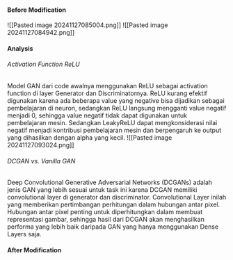 #### Before Modification
![[Pasted image 20241127085004.png]]
![[Pasted image 20241127084942.png]]

#### Analysis

###### Activation Function ReLU
Model GAN dari code awalnya menggunakan ReLU sebagai activation function di layer Generator dan Discriminatornya. ReLU kurang efektif digunakan karena ada beberapa value yang negative bisa dijadikan sebagai pembelajaran di neuron, sedangkan ReLU langsung mengganti value negatif menjadi 0, sehingga value negatif tidak dapat digunakan untuk pembelajaran mesin. Sedangkan LeakyReLU dapat mengkonsiderasi nilai negatif menjadi kontribusi pembelajaran mesin dan berpengaruh ke output yang dihasilkan dengan alpha yang kecil. 
![[Pasted image 20241127093024.png]]

###### DCGAN vs. Vanilla GAN
Deep Convolutional Generative Adversarial Networks (DCGANs) adalah jenis GAN yang lebih sesuai untuk task ini karena DCGAN memiliki convolutional layer di generator dan discriminator. Convolutional Layer inilah yang memberikan pertimbangan perhitungan dalam hubungan antar pixel. Hubungan antar pixel penting untuk diperhitungkan dalam membuat representasi gambar, sehingga hasil dari DCGAN akan menghasilkan performa yang lebih baik daripada GAN yang hanya menggunakan Dense Layers saja.


#### After Modification



